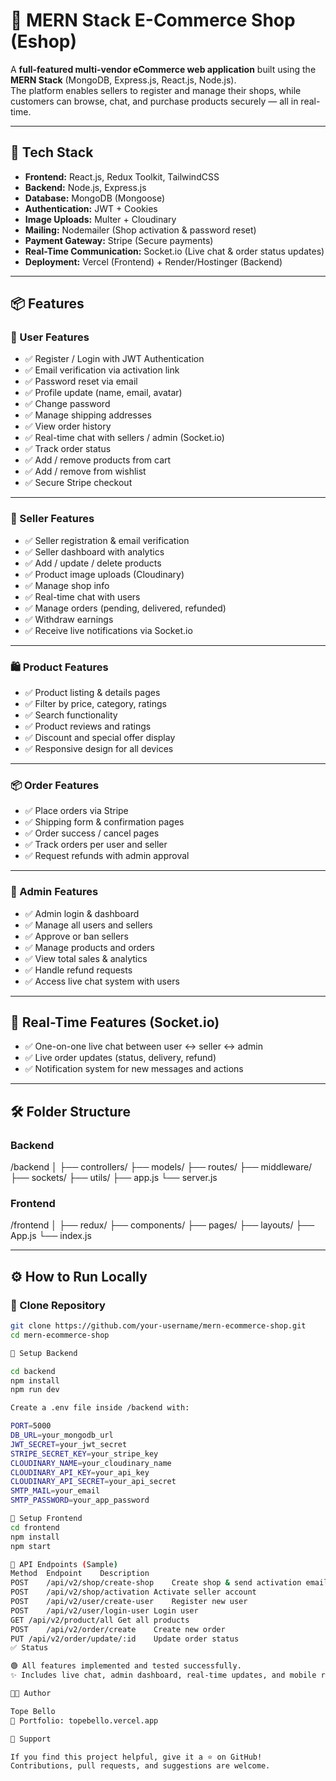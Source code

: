 # 🛒 MERN Stack E-Commerce Shop (Eshop)

A **full-featured multi-vendor eCommerce web application** built using the **MERN Stack** (MongoDB, Express.js, React.js, Node.js).  
The platform enables sellers to register and manage their shops, while customers can browse, chat, and purchase products securely — all in real-time.

---

## 🚀 Tech Stack

- **Frontend:** React.js, Redux Toolkit, TailwindCSS  
- **Backend:** Node.js, Express.js  
- **Database:** MongoDB (Mongoose)  
- **Authentication:** JWT + Cookies  
- **Image Uploads:** Multer + Cloudinary  
- **Mailing:** Nodemailer (Shop activation & password reset)  
- **Payment Gateway:** Stripe (Secure payments)  
- **Real-Time Communication:** Socket.io (Live chat & order status updates)  
- **Deployment:** Vercel (Frontend) + Render/Hostinger (Backend)

---

## 📦 Features

### 🧾 User Features

- ✅ Register / Login with JWT Authentication  
- ✅ Email verification via activation link  
- ✅ Password reset via email  
- ✅ Profile update (name, email, avatar)  
- ✅ Change password  
- ✅ Manage shipping addresses  
- ✅ View order history  
- ✅ Real-time chat with sellers / admin (Socket.io)  
- ✅ Track order status  
- ✅ Add / remove products from cart  
- ✅ Add / remove from wishlist  
- ✅ Secure Stripe checkout  

---

### 🏪 Seller Features

- ✅ Seller registration & email verification  
- ✅ Seller dashboard with analytics  
- ✅ Add / update / delete products  
- ✅ Product image uploads (Cloudinary)  
- ✅ Manage shop info  
- ✅ Real-time chat with users  
- ✅ Manage orders (pending, delivered, refunded)  
- ✅ Withdraw earnings  
- ✅ Receive live notifications via Socket.io  

---

### 🛍️ Product Features

- ✅ Product listing & details pages  
- ✅ Filter by price, category, ratings  
- ✅ Search functionality  
- ✅ Product reviews and ratings  
- ✅ Discount and special offer display  
- ✅ Responsive design for all devices  

---

### 📦 Order Features

- ✅ Place orders via Stripe  
- ✅ Shipping form & confirmation pages  
- ✅ Order success / cancel pages  
- ✅ Track orders per user and seller  
- ✅ Request refunds with admin approval  

---

### 🔐 Admin Features

- ✅ Admin login & dashboard  
- ✅ Manage all users and sellers  
- ✅ Approve or ban sellers  
- ✅ Manage products and orders  
- ✅ View total sales & analytics  
- ✅ Handle refund requests  
- ✅ Access live chat system with users  

---

## 💬 Real-Time Features (Socket.io)

- ✅ One-on-one live chat between user ↔️ seller ↔️ admin  
- ✅ Live order updates (status, delivery, refund)  
- ✅ Notification system for new messages and actions  

---

## 🛠 Folder Structure

### Backend

/backend
│
├── controllers/
├── models/
├── routes/
├── middleware/
├── sockets/
├── utils/
├── app.js
└── server.js


### Frontend

/frontend
│
├── redux/
├── components/
├── pages/
├── layouts/
├── App.js
└── index.js


---

## ⚙️ How to Run Locally

### 📌 Clone Repository

```bash
git clone https://github.com/your-username/mern-ecommerce-shop.git
cd mern-ecommerce-shop

📌 Setup Backend

cd backend
npm install
npm run dev

Create a .env file inside /backend with:

PORT=5000
DB_URL=your_mongodb_url
JWT_SECRET=your_jwt_secret
STRIPE_SECRET_KEY=your_stripe_key
CLOUDINARY_NAME=your_cloudinary_name
CLOUDINARY_API_KEY=your_api_key
CLOUDINARY_API_SECRET=your_api_secret
SMTP_MAIL=your_email
SMTP_PASSWORD=your_app_password

📌 Setup Frontend
cd frontend
npm install
npm start

📮 API Endpoints (Sample)
Method	Endpoint	Description
POST	/api/v2/shop/create-shop	Create shop & send activation email
POST	/api/v2/shop/activation	Activate seller account
POST	/api/v2/user/create-user	Register new user
POST	/api/v2/user/login-user	Login user
GET	/api/v2/product/all	Get all products
POST	/api/v2/order/create	Create new order
PUT	/api/v2/order/update/:id	Update order status
✅ Status

🟢 All features implemented and tested successfully.
✨ Includes live chat, admin dashboard, real-time updates, and mobile responsiveness.

👨‍💻 Author

Tope Bello
📎 Portfolio: topebello.vercel.app

🫶 Support

If you find this project helpful, give it a ⭐ on GitHub!
Contributions, pull requests, and suggestions are welcome.
